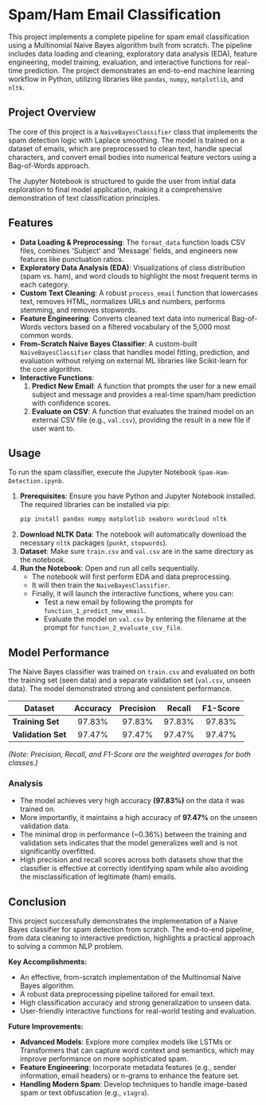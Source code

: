 # Spam/Ham Email Classification

This project implements a complete pipeline for spam email classification using a Multinomial Naive Bayes algorithm built from scratch. The pipeline includes data loading and cleaning, exploratory data analysis (EDA), feature engineering, model training, evaluation, and interactive functions for real-time prediction. The project demonstrates an end-to-end machine learning workflow in Python, utilizing libraries like `pandas`, `numpy`, `matplotlib`, and `nltk`.

## Project Overview

The core of this project is a `NaiveBayesClassifier` class that implements the spam detection logic with Laplace smoothing. The model is trained on a dataset of emails, which are preprocessed to clean text, handle special characters, and convert email bodies into numerical feature vectors using a Bag-of-Words approach.

The Jupyter Notebook is structured to guide the user from initial data exploration to final model application, making it a comprehensive demonstration of text classification principles.

## Features

-   **Data Loading & Preprocessing**: The `format_data` function loads CSV files, combines 'Subject' and 'Message' fields, and engineers new features like punctuation ratios.
-   **Exploratory Data Analysis (EDA)**: Visualizations of class distribution (spam vs. ham), and word clouds to highlight the most frequent terms in each category.
-   **Custom Text Cleaning**: A robust `process_email` function that lowercases text, removes HTML, normalizes URLs and numbers, performs stemming, and removes stopwords.
-   **Feature Engineering**: Converts cleaned text data into numerical Bag-of-Words vectors based on a filtered vocabulary of the 5,000 most common words.
-   **From-Scratch Naive Bayes Classifier**: A custom-built `NaiveBayesClassifier` class that handles model fitting, prediction, and evaluation without relying on external ML libraries like Scikit-learn for the core algorithm.
-   **Interactive Functions**:
    1.  **Predict New Email**: A function that prompts the user for a new email subject and message and provides a real-time spam/ham prediction with confidence scores.
    2.  **Evaluate on CSV**: A function that evaluates the trained model on an external CSV file (e.g., `val.csv`), providing the result in a new file if user want to.

## Usage

To run the spam classifier, execute the Jupyter Notebook `Spam-Ham-Detection.ipynb`.

1.  **Prerequisites**: Ensure you have Python and Jupyter Notebook installed. The required libraries can be installed via pip:
    ```bash
    pip install pandas numpy matplotlib seaborn wordcloud nltk
    ```
2.  **Download NLTK Data**: The notebook will automatically download the necessary `nltk` packages (`punkt`, `stopwords`).
3.  **Dataset**: Make sure `train.csv` and `val.csv` are in the same directory as the notebook.
4.  **Run the Notebook**: Open and run all cells sequentially.
    -   The notebook will first perform EDA and data preprocessing.
    -   It will then train the `NaiveBayesClassifier`.
    -   Finally, it will launch the interactive functions, where you can:
        -   Test a new email by following the prompts for `function_1_predict_new_email`.
        -   Evaluate the model on `val.csv` by entering the filename at the prompt for `function_2_evaluate_csv_file`.

## Model Performance

The Naive Bayes classifier was trained on `train.csv` and evaluated on both the training set (seen data) and a separate validation set (`val.csv`, unseen data). The model demonstrated strong and consistent performance.

| Dataset          | Accuracy | Precision | Recall   | F1-Score |
| ---------------- | :------: | :-------: | :------: | :------: |
| **Training Set** |  97.83%  |  97.83%   |  97.83%  |  97.83%  |
| **Validation Set**|  97.47%  |  97.47%   |  97.47%  |  97.47%  |

*(Note: Precision, Recall, and F1-Score are the weighted averages for both classes.)*

### Analysis

-   The model achieves very high accuracy **(97.83%)** on the data it was trained on.
-   More importantly, it maintains a high accuracy of **97.47%** on the unseen validation data.
-   The minimal drop in performance (~0.36%) between the training and validation sets indicates that the model generalizes well and is not significantly overfitted.
-   High precision and recall scores across both datasets show that the classifier is effective at correctly identifying spam while also avoiding the misclassification of legitimate (ham) emails.

## Conclusion

This project successfully demonstrates the implementation of a Naive Bayes classifier for spam detection from scratch. The end-to-end pipeline, from data cleaning to interactive prediction, highlights a practical approach to solving a common NLP problem.

**Key Accomplishments:**
-   An effective, from-scratch implementation of the Multinomial Naive Bayes algorithm.
-   A robust data preprocessing pipeline tailored for email text.
-   High classification accuracy and strong generalization to unseen data.
-   User-friendly interactive functions for real-world testing and evaluation.

**Future Improvements:**
-   **Advanced Models**: Explore more complex models like LSTMs or Transformers that can capture word context and semantics, which may improve performance on more sophisticated spam.
-   **Feature Engineering**: Incorporate metadata features (e.g., sender information, email headers) or n-grams to enhance the feature set.
-   **Handling Modern Spam**: Develop techniques to handle image-based spam or text obfuscation (e.g., `v1agra`).
